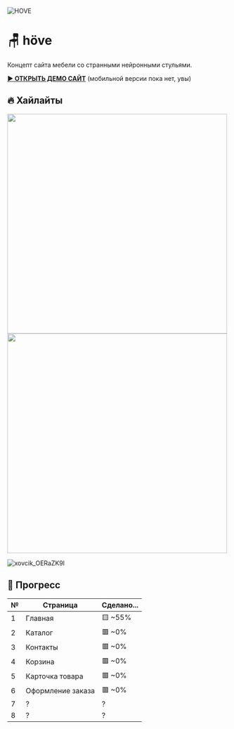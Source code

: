 ![HOVE](https://github.com/user-attachments/assets/70b26f3c-5b5e-4148-b7b2-af7124d84fc2)

<h1>🪑 höve</h1>
Концепт сайта мебели со странными нейронными стульями.

>

**[▶ ОТКРЫТЬ ДЕМО САЙТ](https://overkid.github.io/ProjectWEB/)** (мобильной версии пока нет, увы)

<h2>🔥 Хайлайты</h2>

<img src='https://github.com/user-attachments/assets/7cd5bed7-231d-415d-830e-74ab4859e995' width='500'>
<br>
<img src='https://github.com/user-attachments/assets/d8c0396c-b7cd-4558-90c3-934af86683cf' width='500'>
<br>

![xovcik_OERaZK9l](https://github.com/user-attachments/assets/c6aa5d7b-7721-4152-bf69-064d4fed22d2)

<h2>🚀 Прогресс</h2>

| №   | Страница          | Cделано... |
| --- | ----------------- | -------- |
| 1   | Главная           | 🟨 ~55%  |
| 2   | Каталог           | 🟥 ~0%   |
| 3   | Контакты          | 🟥 ~0%   |
| 4   | Корзина           | 🟥 ~0%   |
| 5   | Карточка товара   | 🟥 ~0%   |
| 6   | Оформление заказа | 🟥 ~0%   |
| 7   | ?                 | ?        |
| 8   | ?                 | ?        |
